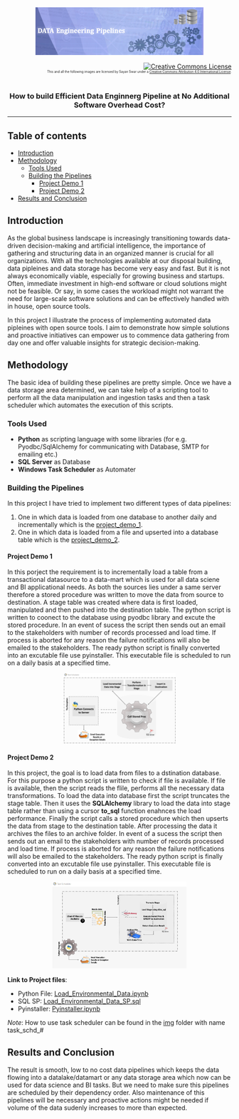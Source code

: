 <div align="center">
<img src="https://github.com/skswar/Data_Engineering_Pipelines/blob/main/img/banner.png" alt="Intro Logo" width="75%" height="30%"/></div>
<p align="right">
<a rel="license" href="http://creativecommons.org/licenses/by/4.0/"><img alt="Creative Commons License" style="border-width:0" src="https://i.creativecommons.org/l/by/4.0/80x15.png" width="5%"/></a><br/><ruby><rt>This and all the following images are licensed by Sayan Swar under a <a rel="license" href="http://creativecommons.org/licenses/by/4.0/">Creative Commons Attribution 4.0 International License</a>.</rt></ruby>
</p>
</div>

<h3 align="center">How to build Efficient Data Enginnerg Pipeline at No Additional Software Overhead Cost?</h4>

<hr>

## Table of contents
* [Introduction](#introduction)
* [Methodology](#methodology)
  * [Tools Used](#tools-used)
  * [Building the Pipelines](#building-the-pipelines)
    * [Project Demo 1](#project-demo-1)
    * [Project Demo 2](#project-demo-2) 
* [Results and Conclusion](#results-and-conclusion)

## Introduction
As the global business landscape is increasingly transitioning towards data-driven decision-making and artificial intelligence, the importance of gathering and structuring data in an organized manner is crucial for all organizations. With all the technologies available at our disposal building, data pipleines and data storage has become very easy and fast. But it is not always economically viable, especially for growing business and startups. Often, immediate investment in high-end software or cloud solutions might not be feasible. Or say, in some cases the workload might not warrant the need for large-scale software solutions and can be effectively handled with in house, open source tools. 

In this project I illustrate the process of implementing automated data pipleines with open source tools. I aim to demonstrate how simple solutions and proactive initiatives can empower us to commence data gathering from day one and offer valuable insights for strategic decision-making.

## Methodology
The basic idea of building these pipelines are pretty simple. Once we have a data storage area determined, we can take help of a scripting tool to perform all the data manipulation and ingestion tasks and then a task scheduler which automates the execution of this scripts.

### Tools Used
- **Python** as scripting language with some libraries (for e.g. Pyodbc/SqlAlchemy for communicating with Database, SMTP for emailing etc.)
- **SQL Server** as Database
- **Windows Task Scheduler** as Automater

### Building the Pipelines
In this project I have tried to implement two different types of data pipelines:
1. One in which data is loaded from one database to another daily and incrementally which is the [project_demo_1](https://github.com/skswar/Data_Engineering_Pipelines/blob/main/project_demo_1/).
2. One in which data is loaded from a file and upserted into a database table which is the [project_demo_2](https://github.com/skswar/Data_Engineering_Pipelines/blob/main/project_demo_2/).

#### Project Demo 1
In this porject the requirement is to incrementally load a table from a transactional datasource to a data-mart which is used for all data sciene and BI applicational needs. As both the sources lies under a same server therefore a stored procedure was written to move the data from source to destination. A stage table was created where data is first loaded, manipulated and then pushed into the destination table. The python script is written to coonect to the database using pyodbc library and excute the stored procedure. In an event of sucess the script then sends out an email to the stakeholders with number of records processed and load time. If process is aborted for any reason the failure notifications will also be emailed to the stakeholders. The ready python script is finally converted into an excutable file use pyinstaller. This executable file is scheduled to run on a daily basis at a specified time.

<p align="center">
<img src="https://github.com/skswar/Data_Engineering_Pipelines/blob/main/img/flowchart_1.png" width="50%"/>
</p>

#### Project Demo 2
In this project, the goal is to load data from files to a dstination database. For this purpose a python script is written to check if file is available. If file is available, then the script reads the flile, performs all the necessary data transformations. To load the data into database first the script truncates the stage table. Then it uses the **SQLAlchemy** library to load the data into stage table rather than using a cursor **to_sql** function enahnces the load performance. Finally the script calls a stored procedure which then upserts the data from stage to the destination table. After processing the data it archives the files to an archive folder. In event of a sucess the script then sends out an email to the stakeholders with number of records processed and load time. If process is aborted for any reason the failure notifications will also be emailed to the stakeholders. The ready python script is finally converted into an excutable file use pyinstaller. This executable file is scheduled to run on a daily basis at a specified time.

<p align="center">
<img src="https://github.com/skswar/Data_Engineering_Pipelines/blob/main/img/flowchart_2.png" width="60%"/>
</p>

**Link to Project files**:
- Python File: [Load_Environmental_Data.ipynb](https://github.com/skswar/Data_Engineering_Pipelines/blob/main/project_demo_2/Load_Environmental_Data.ipynb)
- SQL SP: [Load_Environmental_Data_SP.sql](https://github.com/skswar/Data_Engineering_Pipelines/blob/main/project_demo_2/Load_Environmental_Data_SP.sql)
- Pyinstaller: [Pyinstaller.ipynb](https://github.com/skswar/Data_Engineering_Pipelines/blob/main/project_demo_2/Pyinstaller.ipynb)

_Note_: How to use task scheduler can be found in the [img](https://github.com/skswar/Data_Engineering_Pipelines/blob/main/img/) folder with name task_schd_#

## Results and Conclusion
The result is smooth, low to no cost data pipelines which keeps the data flowing into a datalake/datamart or any data storage area which now can be used for data science and BI tasks. But we need to make sure this pipelines are scheduled by their dependency order. Also maintenance of this pipelines will be necessary and proactive actions might be needed if volume of the data sudenly increases to more than expected.
